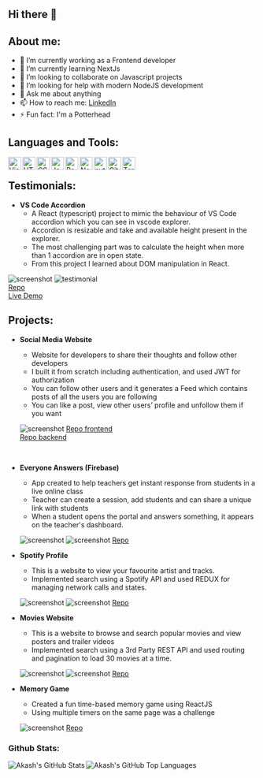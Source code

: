 ## Hi there 👋

## About me:

-   🔭 I’m currently working as a Frontend developer
-   🌱 I’m currently learning NextJs
-   👯 I’m looking to collaborate on Javascript projects
-   🤔 I’m looking for help with modern NodeJS development
-   💬 Ask me about anything
-   📫 How to reach me: [LinkedIn](linkedin.com/in/akash-banchhor-250639218)
-   ⚡ Fun fact: I'm a Potterhead

## Languages and Tools:

<img align="left" alt="Visual Studio Code" width="26px" src="https://raw.githubusercontent.com/github/explore/80688e429a7d4ef2fca1e82350fe8e3517d3494d/topics/visual-studio-code/visual-studio-code.png" />
<img align="left" alt="HTML5" width="26px" src="https://raw.githubusercontent.com/github/explore/80688e429a7d4ef2fca1e82350fe8e3517d3494d/topics/html/html.png" />
<img align="left" alt="CSS3" width="26px" src="https://raw.githubusercontent.com/github/explore/80688e429a7d4ef2fca1e82350fe8e3517d3494d/topics/css/css.png" />
<img align="left" alt="JavaScript" width="26px" src="https://raw.githubusercontent.com/github/explore/80688e429a7d4ef2fca1e82350fe8e3517d3494d/topics/javascript/javascript.png" />
<img align="left" alt="React" width="26px" src="https://raw.githubusercontent.com/github/explore/80688e429a7d4ef2fca1e82350fe8e3517d3494d/topics/react/react.png" />
<img align="left" alt="Node.js" width="26px" src="https://raw.githubusercontent.com/github/explore/80688e429a7d4ef2fca1e82350fe8e3517d3494d/topics/nodejs/nodejs.png" />
<img align="left" alt="python" width="26px" src="https://raw.githubusercontent.com/github/explore/80688e429a7d4ef2fca1e82350fe8e3517d3494d/topics/python/python.png" />
<img align="left" alt="Git" width="26px" src="https://raw.githubusercontent.com/github/explore/80688e429a7d4ef2fca1e82350fe8e3517d3494d/topics/git/git.png" />
<img align="left" alt="Terminal" width="26px" src="https://raw.githubusercontent.com/github/explore/80688e429a7d4ef2fca1e82350fe8e3517d3494d/topics/terminal/terminal.png" />

<br>

## Testimonials:

-   **VS Code Accordion**
    - A React (typescript) project to mimic the behaviour of VS Code accordion which you can see in vscode explorer.
    - Accordion is resizable and take and available height present in the explorer.
    - The most challenging part was to calculate the height when more than 1 accordion are in open state.
    - From this project I learned about DOM manipulation in React.

![screenshot](https://github.com/akash02ab/re-accordion/blob/main/screenshot/screenshot.jpeg)
![testimonial](https://github.com/akash02ab/re-accordion/blob/main/screenshot/testimonial.jpeg)
<br>
[Repo](https://github.com/akash02ab/re-accordion/)
<br>
[Live Demo](https://zealous-visvesvaraya-b2e143.netlify.app/)

## Projects:

-   **Social Media Website**

    -   Website for developers to share their thoughts and follow other developers
    -   I built it from scratch including authentication, and used JWT for authorization
    -   You can follow other users and it generates a Feed which contains posts of all the users you are following
    -   You can like a post, view other users’ profile and unfollow them if you want

    ![screenshot](https://github.com/akash02ab/social-media-frontend/blob/main/Screenshots/Home.jpeg)
    [Repo frontend](https://github.com/akash02ab/social-media-frontend)
    <br>
    [Repo backend](https://github.com/akash02ab/social-media-api)

    <br>

-   **Everyone Answers (Firebase)**

    -   App created to help teachers get instant response from students in a live online class
    -   Teacher can create a session, add students and can share a unique link with students
    -   When a student opens the portal and answers something, it appears on the teacher's dashboard.

    ![screenshot](https://github.com/akash02ab/everyone-answers/blob/main/screenshots/dashboard.jpeg)
    ![screenshot](https://github.com/akash02ab/everyone-answers/blob/main/screenshots/answer.jpeg)
    [Repo](https://github.com/akash02ab/everyone-answers)

-   **Spotify Profile**

    -   This is a website to view your favourite artist and tracks.
    -   Implemented search using a Spotify API and used REDUX for managing network calls and states.

    ![screenshot](https://github.com/akash02ab/spotify-profile-view/blob/main/screenshots/home.jpeg)
    ![screenshot](https://github.com/akash02ab/spotify-profile-view/blob/main/screenshots/artists.jpeg)
    [Repo](https://github.com/akash02ab/spotify-profile-view)

-   **Movies Website**
    - This is a website to browse and search popular movies and view posters and trailer videos
    - Implemented search using a 3rd Party REST API and used routing and pagination to load 30 movies at a time.

    ![screenshot](https://github.com/akash02ab/movies-website/blob/main/screenshots/details.jpeg)
    ![screenshot](https://github.com/akash02ab/movies-website/blob/main/screenshots/movies.jpeg)
    [Repo](https://github.com/akash02ab/movies-website)

- **Memory Game**
    - Created a fun time-based memory game using ReactJS
    - Using multiple timers on the same page was a challenge 

    ![screenshot](https://github.com/akash02ab/memory-game/blob/main/screenshots/memory_game.png)
    [Repo](https://github.com/akash02ab/memory-game)

### Github Stats:

<img align="left" alt="Akash's GitHub Stats" src="https://github-readme-stats.vercel.app/api?username=akash02ab&show_icons=true&hide_border=true" />
<img align="left" alt="Akash's GitHub Top Languages" src="https://github-readme-stats.vercel.app/api/top-langs/?username=akash02ab" />
